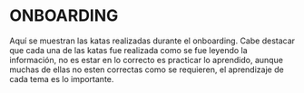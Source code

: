 # ONBOARDING
Aquí se muestran las katas realizadas durante el onboarding. Cabe destacar que cada una de las katas fue realizada como se fue leyendo la información, no es estar en lo correcto es practicar lo aprendido, aunque muchas de ellas no esten correctas como se requieren, el aprendizaje de cada tema es lo importante.
